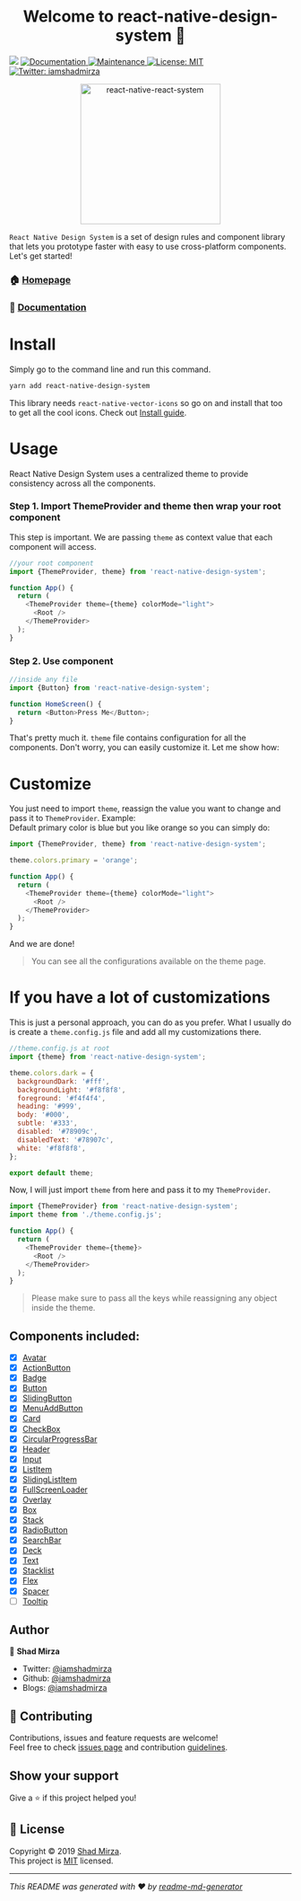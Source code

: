 <h1 align="center">Welcome to react-native-design-system 👋</h1>
<p>
  <a href="https://www.npmjs.com/package/react-native-design-system"><img src="https://img.shields.io/npm/v/react-native-design-system.svg?style=flat-square"></a>
  <a href="https://github.com/iamshadmirza/react-native-design-system#readme">
    <img alt="Documentation" src="https://img.shields.io/badge/documentation-yes-brightgreen.svg" target="_blank" />
  </a>
  <a href="https://github.com/iamshadmirza/react-native-design-system/graphs/commit-activity">
    <img alt="Maintenance" src="https://img.shields.io/badge/Maintained%3F-yes-green.svg" target="_blank" />
  </a>
  <a href="https://github.com/iamshadmirza/react-native-design-system/blob/master/LICENSE">
    <img alt="License: MIT" src="https://img.shields.io/badge/License-MIT-yellow.svg" target="_blank" />
  </a>
  <a href="https://twitter.com/iamshadmirza">
    <img alt="Twitter: iamshadmirza" src="https://img.shields.io/twitter/follow/iamshadmirza.svg?style=social" target="_blank" />
  </a>
</p>

<p align="center">
  <a href="https://rnds.netlify.com/">
    <img alt="react-native-react-system" src="https://raw.githubusercontent.com/iamshadmirza/BlogsByShad/master/blogs/saved_data/rnds_logo.png" width="250">
  </a>
</p>

`React Native Design System` is a set of design rules and component library that lets you prototype faster with easy to use cross-platform components. Let's get started!

### 🏠 [Homepage](https://github.com/iamshadmirza/react-native-design-system#readme)

### 📄 [Documentation](https://rnds.netlify.com)

# Install

Simply go to the command line and run this command.

```sh
yarn add react-native-design-system
```

This library needs `react-native-vector-icons` so go on and install that too to get all the cool icons. Check out [Install guide](https://github.com/oblador/react-native-vector-icons#installation).

# Usage

React Native Design System uses a centralized theme to provide consistency across all the components.

### Step 1. Import ThemeProvider and theme then wrap your root component

This step is important. We are passing `theme` as context value that each component will access.

```js
//your root component
import {ThemeProvider, theme} from 'react-native-design-system';

function App() {
  return (
    <ThemeProvider theme={theme} colorMode="light">
      <Root />
    </ThemeProvider>
  );
}
```

### Step 2. Use component

```js
//inside any file
import {Button} from 'react-native-design-system';

function HomeScreen() {
  return <Button>Press Me</Button>;
}
```

That's pretty much it. `theme` file contains configuration for all the components. Don't worry, you can easily customize it. Let me show how:

# Customize

You just need to import `theme`, reassign the value you want to change and pass it to `ThemeProvider`. Example:  
Default primary color is blue but you like orange so you can simply do:

```js
import {ThemeProvider, theme} from 'react-native-design-system';

theme.colors.primary = 'orange';

function App() {
  return (
    <ThemeProvider theme={theme} colorMode="light">
      <Root />
    </ThemeProvider>
  );
}
```

And we are done!

> You can see all the configurations available on the theme page.

# If you have a lot of customizations

This is just a personal approach, you can do as you prefer. What I usually do is create a `theme.config.js` file and add all my customizations there.

```js
//theme.config.js at root
import {theme} from 'react-native-design-system';

theme.colors.dark = {
  backgroundDark: '#fff',
  backgroundLight: '#f8f8f8',
  foreground: '#f4f4f4',
  heading: '#999',
  body: '#000',
  subtle: '#333',
  disabled: '#78909c',
  disabledText: '#78907c',
  white: '#f8f8f8',
};

export default theme;
```

Now, I will just import `theme` from here and pass it to my `ThemeProvider`.

```js
import {ThemeProvider} from 'react-native-design-system';
import theme from './theme.config.js';

function App() {
  return (
    <ThemeProvider theme={theme}>
      <Root />
    </ThemeProvider>
  );
}
```

> Please make sure to pass all the keys while reassigning any object inside the theme.

## Components included:

- [x] [Avatar](src/Avatar/Avatar.js)
- [x] [ActionButton](src/ActionButton/ActionButton.js)
- [x] [Badge](src/Badge/Badge.js)
- [x] [Button](src/Button/Button.js)
- [x] [SlidingButton](src/Button/SlidingButton.js)
- [x] [MenuAddButton](src/Button/MenuAddButton.js)
- [x] [Card](src/Card/Card.js)
- [x] [CheckBox](src/CheckBox/CheckBox.js)
- [x] [CircularProgressBar](src/CircularProgressBar/CircularProgressBar.js)
- [x] [Header](src/Header/Header.js)
- [x] [Input](src/Input/Input.js)
- [x] [ListItem](src/ListItem/ListItem.js)
- [x] [SlidingListItem](src/SlidingListItem/SlidingListItem.js)
- [x] [FullScreenLoader](src/FullScreenLoader/FullScreenLoader.js)
- [x] [Overlay](src/Overlay/Overlay.js)
- [x] [Box](src/Box/Box.js)
- [x] [Stack](src/Stack/Stack.js)
- [x] [RadioButton](src/RadioButton/RadioButton.js)
- [x] [SearchBar](src/SearchBar/SearchBar.js)
- [x] [Deck](src/Deck/Deck.js)
- [x] [Text](src/Text/Text.js)
- [x] [Stacklist](src/Layout/StackList.js)
- [x] [Flex](src/Layout/Flex.js)
- [x] [Spacer](src/Layout/Spacer.js)
- [ ] [Tooltip](src/)

## Author

👤 **Shad Mirza**

- Twitter: [@iamshadmirza](https://twitter.com/iamshadmirza)
- Github: [@iamshadmirza](https://github.com/iamshadmirza)
- Blogs: [@iamshadmirza](https://iamshadmirza.hashnode.dev)

## 🤝 Contributing

Contributions, issues and feature requests are welcome!<br />Feel free to check [issues page](https://github.com/iamshadmirza/react-native-design-system/issues) and contribution [guidelines](CONTRIBUTING.md).

## Show your support

Give a ⭐️ if this project helped you!

## 📝 License

Copyright © 2019 [Shad Mirza](https://github.com/iamshadmirza).<br />
This project is [MIT](https://github.com/iamshadmirza/react-native-design-system/blob/master/LICENSE) licensed.

---

_This README was generated with ❤️ by [readme-md-generator](https://github.com/kefranabg/readme-md-generator)_
